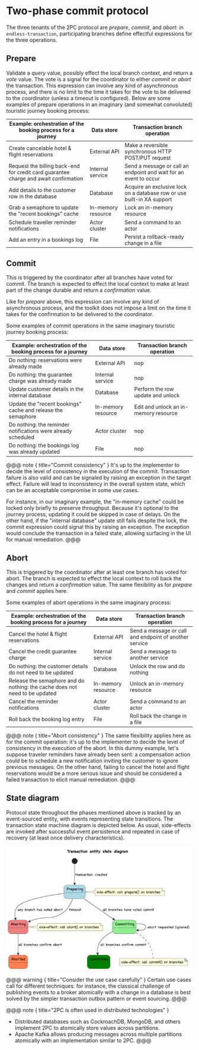 # Two-phase commit protocol
The three tenants of the 2PC protocol are *prepare*, *commit*, and *abort*: in `endless-transaction`, participating branches define effectful expressions for the three operations.

## Prepare
Validate a *query* value, possibly effect the local branch context, and return a *vote* value. The vote is a signal for the coordinator to either *commit* or *abort* the transaction. This expression can involve any kind of asynchronous process, and there is no limit to the time it takes for the vote to be delivered to the coordinator (unless a timeout is configured).
Below are some examples of prepare operations in an imaginary (and somewhat convoluted) touristic journey booking process:

| Example: orchestration of the booking process for a journey                          | Data store         | Transaction branch operation                                           |
|--------------------------------------------------------------------------------------|--------------------|------------------------------------------------------------------------|
| Create cancelable hotel & flight reservations                                        | External API       | Make a reversible synchronous HTTP POST/PUT request                    |
| Request the billing back-end for credit card guarantee charge and await confirmation | Internal service   | Send a message or call an endpoint and wait for an event to occur      |
| Add details to the customer row in the database                                      | Database           | Acquire an exclusive lock on a database row or use built-in XA support |
| Grab a semaphore to update the "recent bookings" cache                               | In-memory resource | Lock an in-memory resource                                             |
| Schedule traveller reminder notifications                                            | Actor cluster      | Send a command to an actor                                             |
| Add an entry in a bookings log                                                       | File               | Persist a rollback-ready change in a file                              |

## Commit
This is triggered by the coordinator after all branches have voted for commit. The branch is expected to effect the local context to make at least part of the change durable and return a *confirmation* value.

Like for *prepare* above, this expression can involve any kind of asynchronous process, and the toolkit does not impose a limit on the time it takes for the confirmation to be delivered to the coordinator.

Some examples of commit operations in the same imaginary touristic journey booking process:

| Example: orchestration of the booking process for a journey   | Data store         | Transaction branch operation          |
|---------------------------------------------------------------|--------------------|---------------------------------------|
| Do nothing: reservations were already made                    | External API       | nop                                   |
| Do nothing: the guarantee charge was already made             | Internal service   | nop                                   |
| Update customer details in the internal database              | Database           | Perform the row update and unlock     |
| Update the "recent bookings" cache and release the semaphore  | In-memory resource | Edit and unlock an in-memory resource |
| Do nothing: the reminder notifications were already scheduled | Actor cluster      | nop                                   |
| Do nothing: the bookings log was already updated              | File               | nop                                   |

@@@ note { title="Commit consistency" }
It's up to the implementer to decide the level of consistency in the execution of the commit. Transaction failure is also valid and can be signaled by raising an exception in the target effect. Failure will lead to inconsistency in the overall system state, which can be an acceptable
compromise in some use cases.

For instance, in our imaginary example, the "in-memory cache" could be locked only briefly to preserve throughput. Because it's optional to the journey process, updating it could be skipped in case of delays. On the other hand, if the "internal database" update still fails despite the lock, the commit expression could signal this by raising an exception. The exception would conclude the transaction in a failed state, allowing surfacing in the UI for manual remediation.
@@@

## Abort

This is triggered by the coordinator after at least one branch has voted for abort. The branch is expected to effect the local context to roll back the changes and return a *confirmation* value. The same flexibility as for *prepare* and *commit* applies here.

Some examples of abort operations in the same imaginary process:

| Example: orchestration of the booking process for a journey                 | Data store         | Transaction branch operation                           |
|-----------------------------------------------------------------------------|--------------------|--------------------------------------------------------|
| Cancel the hotel & flight reservations                                      | External API       | Send a message or call and endpoint of another service |
| Cancel the credit guarantee charge                                          | Internal service   | Send a message to another service                      |
| Do nothing: the customer details do not need to be updated                  | Database           | Unlock the row and do nothing                          |
| Release the semaphore and do nothing: the cache does not need to be updated | In-memory resource | Unlock an in-memory resource                           |
| Cancel the reminder notifications                                           | Actor cluster      | Send a command to an actor                             |
| Roll back the booking log entry                                             | File               | Roll back the change in a file                         |

@@@ note { title="Abort consistency" }
The same flexibility applies here as for the commit operation: it's up to the implementer to decide the level of consistency in the execution of the abort. In this dummy example, let's suppose traveler reminders have already been sent: a compensation action could be to schedule a new notification inviting the customer to ignore previous messages. On the other hand, failing to cancel the hotel and flight reservations would be a more serious issue and should be considered a failed transaction to elicit manual remediation.
@@@

## State diagram

Protocol state throughout the phases mentioned above is tracked by an event-sourced entity, with events representing state transitions. The transaction state machine diagram is depicted below. As usual, side-effects are invoked after successful event persistence and repeated in case of recovery (at least once delivery characteristics).

<img src="diagrams/TransactionEntity.png"/>

@@@ warning { title="Consider the use case carefully" }
Certain use cases call for different techniques: for instance, the classical challenge of publishing events to a broker atomically with a change in a database is best solved by the simpler transaction outbox pattern or event sourcing.
@@@

@@@ note { title="2PC is often used in distributed technologies" }
- Distributed databases such as CockroachDB, MongoDB, and others implement 2PC to atomically store values across partitions.
- Apache Kafka allows producing messages across multiple partitions atomically with an implementation similar to 2PC.
@@@